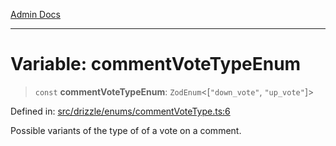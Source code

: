 [Admin Docs](/)

***

# Variable: commentVoteTypeEnum

> `const` **commentVoteTypeEnum**: `ZodEnum`\<\[`"down_vote"`, `"up_vote"`\]\>

Defined in: [src/drizzle/enums/commentVoteType.ts:6](https://github.com/syedali237/talawa-api/blob/8be1a1231af103d298d6621405c956dc45d3a73a/src/drizzle/enums/commentVoteType.ts#L6)

Possible variants of the type of of a vote on a comment.
